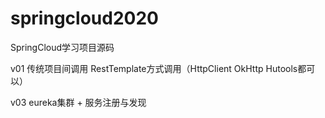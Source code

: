 # springcloud2020
SpringCloud学习项目源码

v01 传统项目间调用 RestTemplate方式调用（HttpClient OkHttp Hutools都可以）

v03 eureka集群 + 服务注册与发现

